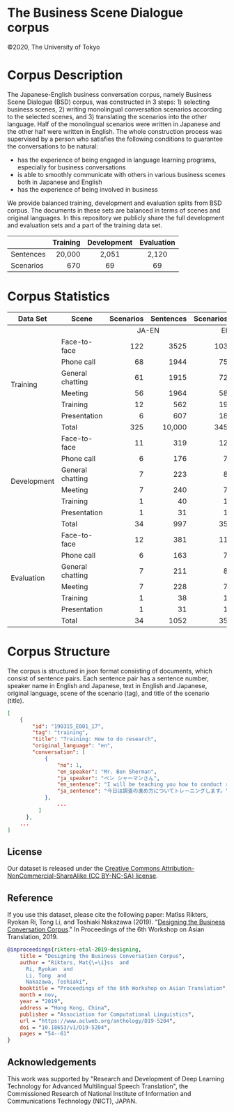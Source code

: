# The Business Scene Dialogue corpus
©2020, The University of Tokyo

# Corpus Description

The Japanese-English business conversation corpus, namely Business Scene Dialogue (BSD) corpus, was constructed in 3 steps: 1) selecting business scenes, 2) writing monolingual conversation scenarios according to the selected scenes, and 3) translating the scenarios into the other language. Half of the monolingual scenarios were written in Japanese and the other half were written in English. The whole construction process was supervised by a person who satisfies the following conditions to guarantee the conversations to be natural:
 - has the experience of being engaged in language learning programs, especially for business conversations
 - is able to smoothly communicate with others in various business scenes both in Japanese and English
 - has the experience of being involved in business

We provide balanced training, development and evaluation splits from BSD corpus. The documents in these sets are balanced in terms of scenes and original languages. In this repository we publicly share the full development and evaluation sets and a part of the training data set.

|        	| Training 	| Development 	| Evaluation 	|
|--------	|---------:	|:-----------:	|:----------:	|
| Sentences |   20,000 	|       2,051 	|      2,120 	|
| Scenarios |   670 	|       69	 	|      69	 	|

# Corpus Statistics


<table>
<thead>
  <tr>
    <th>Data Set</th>
    <th>Scene</th>
    <th>Scenarios</th>
    <th>Sentences</th>
    <th>Scenarios</th>
    <th>Sentences</th>
  </tr>
</thead>
<tbody>
  <tr>
    <td align="center" colspan="2"></td>
    <td align="center" colspan="2">JA-EN</td>
    <td align="center" colspan="2">EN-JA</td>
  </tr>
  <tr>
    <td rowspan="7">Training</td>
    <td>Face-to-face</td>
    <td align="right">122</td>
    <td align="right">3525</td>
    <td align="right">103</td>
    <td align="right">2986</td>
  </tr>
  <tr>
    <td>Phone call</td>
    <td align="right">68</td>
    <td align="right">1944</td>
    <td align="right">75</td>
    <td align="right">2175</td>
  </tr>
  <tr>
    <td>General chatting</td>
    <td align="right">61</td>
    <td align="right">1915</td>
    <td align="right">72</td>
    <td align="right">1883</td>
  </tr>
  <tr>
    <td>Meeting</td>
    <td align="right">56</td>
    <td align="right">1964</td>
    <td align="right">58</td>
    <td align="right">1787</td>
  </tr>
  <tr>
    <td>Training</td>
    <td align="right">12</td>
    <td align="right">562</td>
    <td align="right">19</td>
    <td align="right">463</td>
  </tr>
  <tr>
    <td>Presentation</td>
    <td align="right">6</td>
    <td align="right">607</td>
    <td align="right">18</td>
    <td align="right">189</td>
  </tr>
  <tr>
    <td>Total</td>
    <td align="right">325</td>
    <td align="right">10,000</td>
    <td align="right">345</td>
    <td align="right">10,000</td>
  </tr>
  <tr>
    <td rowspan="7">Development</td>
    <td>Face-to-face</td>
    <td align="right">11</td>
    <td align="right">319</td>
    <td align="right">12</td>
    <td align="right">314</td>
  </tr>
  <tr>
    <td>Phone call</td>
    <td align="right">6</td>
    <td align="right">176</td>
    <td align="right">7</td>
    <td align="right">185</td>
  </tr>
  <tr>
    <td>General chatting</td>
    <td align="right">7</td>
    <td align="right">223</td>
    <td align="right">8</td>
    <td align="right">248</td>
  </tr>
  <tr>
    <td>Meeting</td>
    <td align="right">7</td>
    <td align="right">240</td>
    <td align="right">7</td>
    <td align="right">219</td>
  </tr>
  <tr>
    <td>Training</td>
    <td align="right">1</td>
    <td align="right">40</td>
    <td align="right">1</td>
    <td align="right">23</td>
  </tr>
  <tr>
    <td>Presentation</td>
    <td align="right">1</td>
    <td align="right">31</td>
    <td align="right">1</td>
    <td align="right">33</td>
  </tr>
  <tr>
    <td>Total</td>
    <td align="right">34</td>
    <td align="right">997</td>
    <td align="right">35</td>
    <td align="right">1054</td>
  </tr>
  <tr>
    <td rowspan="7">Evaluation</td>
    <td>Face-to-face</td>
    <td align="right">12</td>
    <td align="right">381</td>
    <td align="right">11</td>
    <td align="right">345</td>
  </tr>
  <tr>
    <td>Phone call</td>
    <td align="right">6</td>
    <td align="right">163</td>
    <td align="right">7</td>
    <td align="right">212</td>
  </tr>
  <tr>
    <td>General chatting</td>
    <td align="right">7</td>
    <td align="right">211</td>
    <td align="right">8</td>
    <td align="right">212</td>
  </tr>
  <tr>
    <td>Meeting</td>
    <td align="right">7</td>
    <td align="right">228</td>
    <td align="right">7</td>
    <td align="right">229</td>
  </tr>
  <tr>
    <td>Training</td>
    <td align="right">1</td>
    <td align="right">38</td>
    <td align="right">1</td>
    <td align="right">30</td>
  </tr>
  <tr>
    <td>Presentation</td>
    <td align="right">1</td>
    <td align="right">31</td>
    <td align="right">1</td>
    <td align="right">40</td>
  </tr>
  <tr>
    <td>Total</td>
    <td align="right">34</td>
    <td align="right">1052</td>
    <td align="right">35</td>
    <td align="right">1068</td>
  </tr>
</tbody>
</table>


# Corpus Structure

The corpus is structured in json format consisting of documents, which consist of sentence pairs. Each sentence pair has a sentence number, speaker name in English and Japanese, text in English and Japanese, original language, scene of the scenario (tag), and title of the scenario (title).

```json
[
    {
        "id": "190315_E001_17",
        "tag": "training",
        "title": "Training: How to do research",
        "original_language": "en",
        "conversation": [
            {
                "no": 1,
                "en_speaker": "Mr. Ben Sherman",
                "ja_speaker": "ベン シャーマンさん",
                "en_sentence": "I will be teaching you how to conduct research today.",
                "ja_sentence": "今日は調査の進め方についてトレーニングします。"
            },
		        ...
	      ]
      },
	...
]
```

## License
Our dataset is released under the [Creative Commons Attribution-NonCommercial-ShareAlike (CC BY-NC-SA) license](https://creativecommons.org/licenses/by-nc-sa/4.0/deed.en).

## Reference
If you use this dataset, please cite the following paper:
Matīss Rikters, Ryokan Ri, Tong Li, and Toshiaki Nakazawa (2019). "[Designing the Business Conversation Corpus](https://www.aclweb.org/anthology/D19-5204.pdf)." In Proceedings of the 6th Workshop on Asian Translation, 2019.
```bibtex
@inproceedings{rikters-etal-2019-designing,
    title = "Designing the Business Conversation Corpus",
    author = "Rikters, Mat{\=\i}ss  and
      Ri, Ryokan  and
      Li, Tong  and
      Nakazawa, Toshiaki",
    booktitle = "Proceedings of the 6th Workshop on Asian Translation",
    month = nov,
    year = "2019",
    address = "Hong Kong, China",
    publisher = "Association for Computational Linguistics",
    url = "https://www.aclweb.org/anthology/D19-5204",
    doi = "10.18653/v1/D19-5204",
    pages = "54--61"
}
```

## Acknowledgements
This work was supported by "Research and Development of Deep Learning Technology for Advanced Multilingual Speech Translation", the Commissioned Research of National Institute of Information and Communications Technology (NICT), JAPAN.
